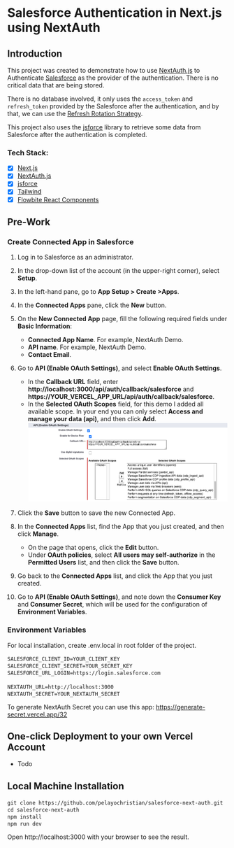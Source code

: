 # Salesforce Authentication in Next.js using NextAuth

## Introduction

This project was created to demonstrate how to use [NextAuth.js](https://next-auth.js.org) to Authenticate [Salesforce](https://www.salesforce.com/) as the provider of the authentication. There is no critical data that are being stored.

There is no database involved, it only uses the `access_token` and `refresh_token` provided by the Salesforce after the authentication, and by that, we can use the [Refresh Rotation Strategy](https://next-auth.js.org/tutorials/refresh-token-rotation).

This project also uses the [jsforce](https://jsforce.github.io) library to retrieve some data from Salesforce after the authentication is completed.

### Tech Stack:

-   [x] [Next.js](https://nextjs.org/)
-   [x] [NextAuth.js](https://next-auth.js.org)
-   [x] [jsforce](https://jsforce.github.io)
-   [x] [Tailwind](https://tailwindcss.com/)
-   [x] [Flowbite React Components](https://flowbite-react.com/)

## Pre-Work

### Create Connected App in Salesforce

1. Log in to Salesforce as an administrator.
2. In the drop-down list of the account (in the upper-right corner), select **Setup**.
3. In the left-hand pane, go to **App Setup > Create >Apps**.
4. In the **Connected Apps** pane, click the **New** button.
5. On the **New Connected App** page, fill the following required fields under **Basic Information**:
    - **Connected App Name**. For example, NextAuth Demo.
    - **API name**. For example, NextAuth Demo.
    - **Contact Email**.
6. Go to **API (Enable OAuth Settings)**, and select **Enable OAuth Settings**.

    - In the **Callback URL** field, enter **http://localhost:3000/api/auth/callback/salesforce** and **https://YOUR_VERCEL_APP_URL/api/auth/callback/salesforce**.
    - In the **Selected OAuth Scopes** field, for this demo I added all available scope. In your end you can only select **Access and manage your data (api)**, and then click **Add**.
      ![Alt text](github-images/enable_oath_settings_config.png?raw=true 'Title')

7. Click the **Save** button to save the new Connected App.
8. In the **Connected Apps** list, find the App that you just created, and then click **Manage**.
    - On the page that opens, click the **Edit** button.
    - Under **OAuth policies**, select **All users may self-authorize** in the **Permitted Users** list, and then click the **Save** button.
9. Go back to the **Connected Apps** list, and click the App that you just created.
10. Go to **API (Enable OAuth Settings)**, and note down the **Consumer Key** and **Consumer Secret**, which will be used for the configuration of **Environment Variables**.

### Environment Variables

For local installation, create .env.local in root folder of the project.

```env
SALESFORCE_CLIENT_ID=YOUR_CLIENT_KEY
SALESFORCE_CLIENT_SECRET=YOUR_SECRET_KEY
SALESFORCE_URL_LOGIN=https://login.salesforce.com

NEXTAUTH_URL=http://localhost:3000
NEXTAUTH_SECRET=YOUR_NEXTAUTH_SECRET
```

To generate NextAuth Secret you can use this app: https://generate-secret.vercel.app/32

## One-click Deployment to your own Vercel Account

-   Todo

## Local Machine Installation

```
git clone https://github.com/pelayochristian/salesforce-next-auth.git
cd salesforce-next-auth
npm install
npm run dev
```

Open http://localhost:3000 with your browser to see the result.
